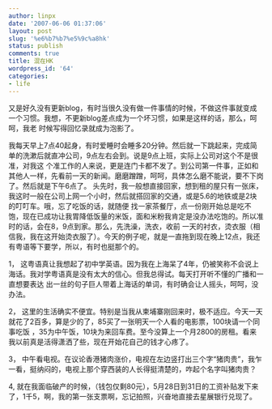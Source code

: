 ```yaml
---
author: linpx
date: '2007-06-06 01:37:06'
layout: post
slug: '%e6%b7%b7%e5%9c%a8hk'
status: publish
comments: true
title: 混在HK
wordpress_id: '64'
categories:
- life
---
```


又是好久没有更新blog，有时当很久没有做一件事情的时候，不做这件事就变成一个习惯。我想，不更新blog差点成为一个坏习惯，如果是这样的话，那么，呵呵，我老
时候写得回忆录就成为泡影了。

  

我每天早上7点40起身，有时爱睡时会睡多20分钟。然后就一下跳起来，完成简单的洗漱后就直冲公司，9点左右会到。说是9点上班，实际上公司对这个不是很准，对我这
个准工作的人来说，更是连门卡都不发了。到公司第一件事，正如和其他人一样，先看前一天的新闻。磨磨蹭蹭，呵呵，具体怎么磨不能说，要不下岗了。然后就是下午6点了。
头先时，我一般想直接回家，想到租的屋只有一张床，我这时一般在公司上网一个小时，然后就搭回家的交通，或是5.6的地铁或是2块的叮叮车。哦，忘了吃饭的话，就随便
找一家茶餐厅，点一份刚开始总是吃不饱，现在已成功让我胃降低饭量的米饭，面和米粉我肯定是没办法吃饱的。所以准时的话，会在8，9点到家。那么，先洗澡，洗衣，收前
一天的衬衣，烫衣服（相信我，我在这开始烫衣服了）。今天的例子呢，就是一直拖到现在晚上12点，我还有粤语等下要学，所以，有时也挺那个的。

  

1， 这粤语真让我想起了初中学英语。因为我在上海呆了4年，仍被笑称不会说上海话。我对学粤语真是没有太大的信心。但我总得试。每天打开听不懂的广播和一直想要表达
出一丝的句子巨人带着上海话的单词，有时确会让人摇头，呵呵，没办法。

2， 这里的生活确实不便宜。特别是当我从柬埔寨刚回来时，极不适应。今天一天就花了2百多，算是少的了，85买了一张明天一个人看的电影票，100块请一个同事吃饭
，35为中午饭，10块为来回车费。至今没算上一个月2800的房租。看来我以前真是活得潇洒了些，现在开始花自己的钱才心疼了。

3， 中午看电视。在议论香港猪肉涨价，电视在左边竖打出三个字“猪肉贵”，我乍一看，挺纳闷的，电视上那个穿西装的人长得挺清楚的，咋起个名字叫猪肉贵？

4, 就在我面临破产的时候，（钱包仅剩80元），5月28日到31日的工资补贴发下来了，1千5，啊，我的第一张支票啊，忘记拍照，兴奋地直接去星展银行兑现了。

